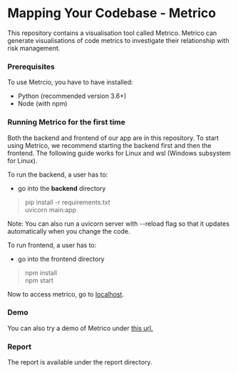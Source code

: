 # Mapping Your Codebase - Metrico

This repository contains a visualisation tool called Metrico. Metrico can generate visualisations of code metrics to investigate their relationship with risk management. 

### Prerequisites

To use Metrcio, you have to have installed:
- Python (recommended version 3.6+)
- Node (with npm)

### Running Metrico for the first time

Both the backend and frontend of our app are in this repository. To start using Metrico, we recommend starting the backend first and then the frontend. The following guide works for Linux and wsl (Windows subsystem for Linux).

To run the backend, a user has to:
- go into the **backend** directory
> pip install -r requirements.txt \
> uvicorn main:app

Note: You can also run a uvicorn server with --reload flag so that it updates automatically when you change the code.

To run frontend, a user has to:
- go into the frontend directory
> npm install \
> npm start

Now to access metrico, go to [localhost](http://localhost:3000/).

### Demo

You can also try a demo of Metrico under [this url.](https://mapping-codebase-front.herokuapp.com/)


### Report

The report is available under the report directory.